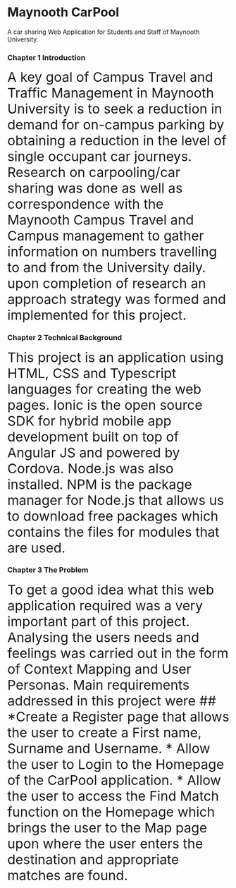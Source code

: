 <!-- slide -->

# Maynooth CarPool

A car sharing Web Application for Students and Staff of Maynooth University.
<!-- slide -->

### Chapter 1 Introduction

<span style="font-size: 30px;"> A key goal of Campus Travel and Traffic Management in Maynooth University is to seek a reduction in demand for on-campus parking by obtaining a reduction in the level of single occupant car journeys.
Research on carpooling/car sharing was done as well as correspondence with the Maynooth Campus Travel and Campus management to gather information on numbers travelling to and from the University daily. upon completion of research an approach strategy was formed and implemented for this project.</span>

<!-- slide -->

### Chapter 2 Technical Background


<span style="font-size: 30px;">
This project is an application using HTML, CSS and Typescript languages for creating the web pages.
Ionic is the open source SDK for hybrid mobile app development built on top of Angular JS and powered by Cordova. Node.js was also installed. NPM is the package manager for Node.js that allows us to download free packages which contains the files for modules that are used.</span>

<!-- slide -->

### Chapter 3 The Problem

<span style="font-size: 30px;">
To get a good idea what this web application required was a very important part of this project. Analysing the users needs and feelings was carried out in the form of Context Mapping and User Personas. Main requirements addressed in this project were
   ## *Create a Register page that allows the user to create a First name,   Surname and Username.
         * Allow the user to Login to the Homepage of the CarPool application.
         * Allow the user to access the Find Match function on the Homepage which brings the user to the Map page upon where the user enters the destination and appropriate matches are found.</span>
